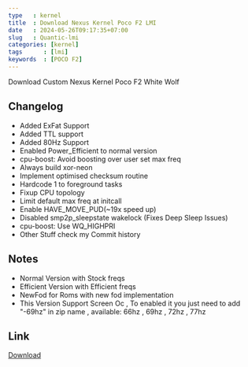 ```yaml
---
type   : kernel
title  : Download Nexus Kernel Poco F2 LMI
date   : 2024-05-26T09:17:35+07:00
slug   : Quantic-lmi
categories: [kernel]
tags      : [lmi]
keywords  : [POCO F2]
---
```


Download Custom Nexus Kernel Poco F2 White Wolf


## Changelog
- Added ExFat Support
- Added TTL support
- Added 80Hz Support
- Enabled Power_Efficient to normal version
- cpu-boost: Avoid boosting over user set max freq
- Always build xor-neon
- Implement optimised checksum routine
- Hardcode 1 to foreground tasks
- Fixup CPU topology
- Limit default max freq at initcall
- Enable HAVE_MOVE_PUD(~19x speed up)
- Disabled smp2p_sleepstate wakelock (Fixes Deep Sleep Issues)
- cpu-boost: Use WQ_HIGHPRI
- Other Stuff check my Commit history

## Notes
- Normal Version with Stock freqs
- Efficient Version with Efficient freqs
- NewFod for Roms with new fod implementation
- This Version Support Screen Oc , To enabled it you just need to add "-69hz" in zip name , available: 66hz , 69hz , 72hz , 77hz


## Link
[Download](https://sourceforge.net/projects/nexuskernel/files/Lmi/)
